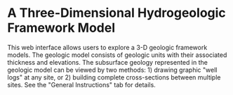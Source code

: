 # A Three-Dimensional Hydrogeologic Framework Model
This web interface allows users to explore a 3-D geologic framework models. The geologic model consists of geologic units with their associated thickness and elevations. The subsurface geology represented in the geologic model can be viewed by two methods: 1) drawing graphic "well logs" at any site, or 2) building complete cross-sections between multiple sites. See the "General Instructions" tab for details. 
